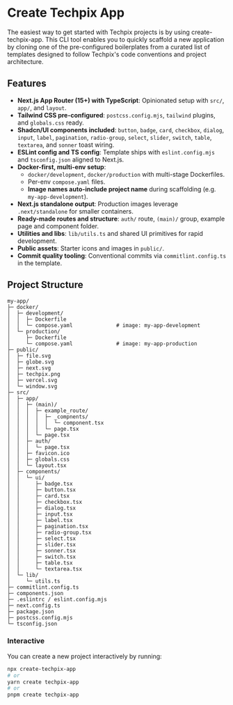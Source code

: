 # Create Techpix App

The easiest way to get started with Techpix projects is by using create-techpix-app. This CLI tool enables you to quickly scaffold a new application by cloning one of the pre-configured boilerplates from a curated list of templates designed to follow Techpix's code conventions and project architecture.

## Features

- **Next.js App Router (15+) with TypeScript**: Opinionated setup with `src/`, `app/`, and `layout`.
- **Tailwind CSS pre-configured**: `postcss.config.mjs`, `tailwind` plugins, and `globals.css` ready.
- **Shadcn/UI components included**: `button`, `badge`, `card`, `checkbox`, `dialog`, `input`, `label`, `pagination`, `radio-group`, `select`, `slider`, `switch`, `table`, `textarea`, and `sonner` toast wiring.
- **ESLint config and TS config**: Template ships with `eslint.config.mjs` and `tsconfig.json` aligned to Next.js.
- **Docker-first, multi-env setup**:
    - `docker/development`, `docker/production` with multi-stage Dockerfiles.
    - Per-env `compose.yaml` files.
    - **Image names auto-include project name** during scaffolding (e.g. `my-app-development`).
- **Next.js standalone output**: Production images leverage `.next/standalone` for smaller containers.
- **Ready-made routes and structure**: `auth/` route, `(main)/` group, example page and component folder.
- **Utilities and libs**: `lib/utils.ts` and shared UI primitives for rapid development.
- **Public assets**: Starter icons and images in `public/`.
- **Commit quality tooling**: Conventional commits via `commitlint.config.ts` in the template.

## Project Structure

```text
my-app/
├─ docker/
│  ├─ development/
│  │  ├─ Dockerfile
│  │  └─ compose.yaml              # image: my-app-development
│  └─ production/
│     ├─ Dockerfile
│     └─ compose.yaml              # image: my-app-production
├─ public/
│  ├─ file.svg
│  ├─ globe.svg
│  ├─ next.svg
│  ├─ techpix.png
│  ├─ vercel.svg
│  └─ window.svg
├─ src/
│  ├─ app/
│  │  ├─ (main)/
│  │  │  ├─ example_route/
│  │  │  │  ├─ _compnents/
│  │  │  │  │  └─ component.tsx
│  │  │  │  └─ page.tsx
│  │  │  └─ page.tsx
│  │  ├─ auth/
│  │  │  └─ page.tsx
│  │  ├─ favicon.ico
│  │  ├─ globals.css
│  │  └─ layout.tsx
│  ├─ components/
│  │  └─ ui/
│  │     ├─ badge.tsx
│  │     ├─ button.tsx
│  │     ├─ card.tsx
│  │     ├─ checkbox.tsx
│  │     ├─ dialog.tsx
│  │     ├─ input.tsx
│  │     ├─ label.tsx
│  │     ├─ pagination.tsx
│  │     ├─ radio-group.tsx
│  │     ├─ select.tsx
│  │     ├─ slider.tsx
│  │     ├─ sonner.tsx
│  │     ├─ switch.tsx
│  │     ├─ table.tsx
│  │     └─ textarea.tsx
│  └─ lib/
│     └─ utils.ts
├─ commitlint.config.ts
├─ components.json
├─ .eslintrc / eslint.config.mjs
├─ next.config.ts
├─ package.json
├─ postcss.config.mjs
└─ tsconfig.json
```

### Interactive

You can create a new project interactively by running:

```bash
npx create-techpix-app
# or
yarn create techpix-app
# or
pnpm create techpix-app
```
